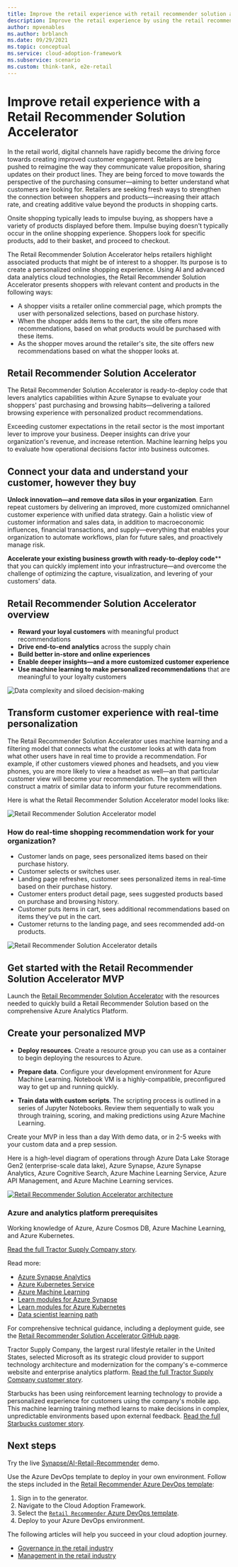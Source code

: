 ```yaml
---
title: Improve the retail experience with retail recommender solution accelerator
description: Improve the retail experience by using the retail recommender solution in Azure. This article shows you how to build out the solution accelerator.
author: mpvenables
ms.author: brblanch
ms.date: 09/29/2021
ms.topic: conceptual
ms.service: cloud-adoption-framework
ms.subservice: scenario
ms.custom: think-tank, e2e-retail
---
```


# Improve retail experience with a Retail Recommender Solution Accelerator

In the retail world, digital channels have rapidly become the driving force towards creating improved customer engagement. Retailers are being pushed to reimagine the way they communicate value proposition, sharing updates on their product lines. They are being forced to move towards the perspective of the purchasing consumer—aiming to better understand what customers are looking for. Retailers are seeking fresh ways to strengthen the connection between shoppers and products—increasing their attach rate, and creating additive value beyond the products in shopping carts.

Onsite shopping typically leads to impulse buying, as shoppers have a variety of products displayed before them. Impulse buying doesn't typically occur in the online shopping experience. Shoppers look for specific products, add to their basket, and proceed to checkout.

The Retail Recommender Solution Accelerator helps retailers highlight associated products that might be of interest to a shopper. Its purpose is to create a personalized online shopping experience. Using AI and advanced data analytics cloud technologies, the Retail Recommender Solution Accelerator presents shoppers with relevant content and products in the following ways:

- A shopper visits a retailer online commercial page, which prompts the user with personalized selections, based on purchase history.
- When the shopper adds items to the cart, the site offers more recommendations, based on what products would be purchased with these items.
- As the shopper moves around the retailer's site, the site offers new recommendations based on what the shopper looks at.

## Retail Recommender Solution Accelerator

The Retail Recommender Solution Accelerator is ready-to-deploy code that levers analytics capabilities within Azure Synapse to evaluate your shoppers' past purchasing and browsing habits—delivering a tailored browsing experience with personalized product recommendations.

Exceeding customer expectations in the retail sector is the most important lever to improve your business. Deeper insights can drive your organization's revenue, and increase retention. Machine learning helps you to evaluate how operational decisions factor into business outcomes.

## Connect your data and understand your customer, however they buy

**Unlock innovation—and remove data silos in your organization**. Earn repeat customers by delivering an improved, more customized omnichannel customer experience with unified data strategy. Gain a holistic view of customer information and sales data, in addition to macroeconomic influences, financial transactions, and supply—everything that enables your organization to automate workflows, plan for future sales, and proactively manage risk.

**Accelerate your existing business growth with ready-to-deploy code**** that you can quickly implement into your infrastructure—and overcome the challenge of optimizing the capture, visualization, and levering of your customers' data.

## Retail Recommender Solution Accelerator overview

- **Reward your loyal customers** with meaningful product recommendations
- **Drive end-to-end analytics** across the supply chain
- **Build better in-store and online experiences**
- **Enable deeper insights—and a more customized customer experience**
- **Use machine learning to make personalized recommendations** that are meaningful to your loyalty customers

![Data complexity and siloed decision-making](./media/data-complexity-siloed-decision-making.png)

## Transform customer experience with real-time personalization

The Retail Recommender Solution Accelerator uses machine learning and a filtering model that connects what the customer looks at with data from what other users have in real time to provide a recommendation. For example, if other customers viewed phones and headsets, and you view phones, you are more likely to view a headset as well—an that particular customer view will become your recommendation. The system will then construct a matrix of similar data to inform your future recommendations.

Here is what the Retail Recommender Solution Accelerator model looks like:

![Retail Recommender Solution Accelerator model](./media/retail-recommender-solution-model.png)

### How do real-time shopping recommendation work for your organization?

- Customer lands on page, sees personalized items based on their purchase history.
- Customer selects or switches user.
- Landing page refreshes, customer sees personalized items in real-time based on their purchase history.
- Customer enters product detail page, sees suggested products based on purchase and browsing history.
- Customer puts items in cart, sees additional recommendations based on items they’ve put in the cart.
- Customer returns to the landing page, and sees recommended add-on products.

![Retail Recommender Solution Accelerator details](./media/retail-recommender-solution-details.png)

## Get started with the Retail Recommender Solution Accelerator MVP

Launch the [Retail Recommender Solution Accelerator](https://github.com/microsoft/Azure-Synapse-Retail-Recommender-Solution-Accelerator) with the resources needed to quickly build a Retail Recommender Solution based on the comprehensive Azure Analytics Platform.

## Create your personalized MVP

- **Deploy resources**. Create a resource group you can use as a container to begin deploying the resources to Azure.

- **Prepare data**. Configure your development environment for Azure Machine Learning. Notebook VM is a highly-compatible, preconfigured way to get up and running quickly.

- **Train data with custom scripts**. The scripting process is outlined in a series of Jupyter Notebooks. Review them sequentially to walk you through training, scoring, and making predictions using Azure Machine Learning.

Create your MVP in less than a day With demo data, or in 2-5 weeks with your custom data and a prep session.

Here is a high-level diagram of operations through Azure Data Lake Storage Gen2 (enterprise-scale data lake), Azure Synapse, Azure Synapse Analytics, Azure Cognitive Search, Azure Machine Learning Service, Azure API Management, and Azure Machine Learning services.

[ ![Retail Recommender Solution Accelerator architecture](./media/retail-recommender-solution-accelerator-architecture-v2.png) ](./media/retail-recommender-solution-accelerator-architecture-v2.png#lightbox)

### Azure and analytics platform prerequisites

Working knowledge of Azure, Azure Cosmos DB, Azure Machine Learning, and Azure Kubernetes.

[Read the full Tractor Supply Company story](https://corporate.tractorsupply.com/newsroom/news-releases/news-releases-details/2020/Tractor-Supply-Company-To-Expand-Relationship-With-Microsoft/default.aspx).

Read more:

- [Azure Synapse Analytics](/azure/synapse-analytics/)
- [Azure Kubernetes Service](/azure/aks/)
- [Azure Machine Learning](/azure/machine-learning/overview-what-is-azure-ml)
- [Learn modules for Azure Synapse](/training/browse/?terms=synapse)
- [Learn modules for Azure Kubernetes](/training/browse/?terms=kubernetes)
- [Data scientist learning path](/training/browse/?roles=data-scientist)

For comprehensive technical guidance, including a deployment guide, see the [Retail Recommender Solution Accelerator GitHub page](https://github.com/microsoft/Azure-Synapse-Retail-Recommender-Solution-Accelerator).

Tractor Supply Company, the largest rural lifestyle retailer in the United States, selected Microsoft as its strategic cloud provider to support technology architecture and modernization for the company's e-commerce website and enterprise analytics platform. [Read the full Tractor Supply Company customer story](https://corporate.tractorsupply.com/newsroom/news-releases/news-releases-details/2020/Tractor-Supply-Company-To-Expand-Relationship-With-Microsoft/default.aspx).

Starbucks has been using reinforcement learning technology to provide a personalized experience for customers using the company's mobile app. This machine learning training method learns to make decisions in complex, unpredictable environments based upon external feedback. [Read the full Starbucks customer story](https://news.microsoft.com/transform/starbucks-turns-to-technology-to-brew-up-a-more-personal-connection-with-its-customers/).

## Next steps

Try the live [Synapse/AI-Retail-Recommender](https://synapsefornextgenretail.azurewebsites.net/) demo.

Use the Azure DevOps template to deploy in your own environment. Follow the steps included in the [Retail Recommender Azure DevOps template](https://azuredevopsdemogenerator.azurewebsites.net/):

1. Sign in to the generator.
1. Navigate to the Cloud Adoption Framework.
1. Select the [`Retail Recommender` Azure DevOps template](https://azuredevopsdemogenerator.azurewebsites.net/).
1. Deploy to your Azure DevOps environment.

The following articles will help you succeed in your cloud adoption journey.

- [Governance in the retail industry](./govern.md)
- [Management in the retail industry](./manage.md)
